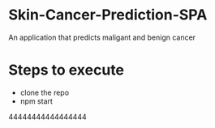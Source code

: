 # Skin-Cancer-Prediction-SPA
An application that predicts maligant and benign cancer

# Steps to execute
+ clone the repo
+ npm start

44444444444444444
